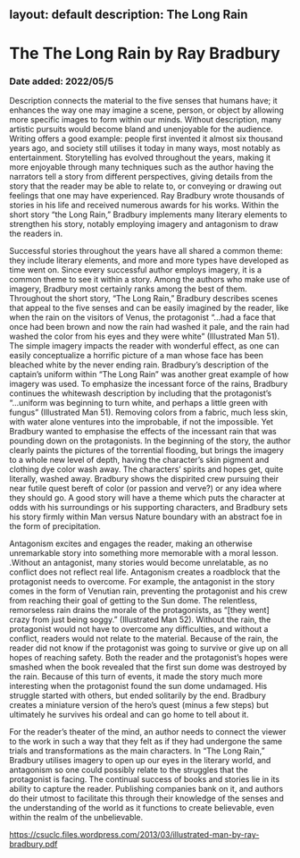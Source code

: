 layout: default
description: The Long Rain
---
# The The Long Rain by Ray Bradbury
### Date added: 2022/05/5
Description connects the material to the five senses that humans have; it enhances the way one may imagine a scene, person, or object by allowing more specific images to form within our minds. Without description, many artistic pursuits would become bland and unenjoyable for the audience. Writing offers a good example: people first invented it almost six thousand years ago, and society still utilises it today in many ways, most notably as entertainment. Storytelling has evolved throughout the years, making it more enjoyable through many techniques such as the author having the narrators tell a story from different perspectives, giving details from the story that the reader may be able to relate to, or conveying or drawing out feelings that one may have experienced. Ray Bradbury wrote thousands of stories in his life and received numerous awards for his works. Within the short story “the Long Rain,” Bradbury implements many literary elements to strengthen his story, notably employing imagery and antagonism to draw the readers in.

Successful stories throughout the years have all shared a common theme: they include literary elements, and more and more types have developed as time went on. Since every successful author employs imagery, it is a common theme to see it within a story. Among the authors who make use of imagery, Bradbury most certainly ranks among the best of them. Throughout the short story, “The Long Rain,” Bradbury describes scenes that appeal to the five senses and can be easily imagined by the reader, like when the rain on the visitors of Venus, the protagonist “...had a face that once had been brown and now the rain had washed it pale, and the rain had washed the color from his eyes and they were white” (Illustrated Man 51). The simple imagery impacts the reader with wonderful effect, as one can easily conceptualize a horrific picture of a man whose face has been bleached white by the never ending rain. Bradbury’s description of the captain’s uniform within “The Long Rain” was another great example of how imagery was used. To emphasize the incessant force of the rains, Bradbury continues the whitewash description by including that the protagonist’s “...uniform was beginning to turn white, and perhaps a little green with fungus” (Illustrated Man 51). Removing colors from a fabric, much less skin, with water alone ventures into the improbable, if not the impossible. Yet Bradbury wanted to emphasise the effects of the incessant rain that was pounding down on the protagonists. In the beginning of the story, the author clearly paints the pictures of the torrential flooding, but brings the imagery to a whole new level of depth, having the character’s skin pigment and clothing dye color wash away. The characters’ spirits and hopes get, quite literally, washed away. Bradbury shows the dispirited crew pursuing their near futile quest bereft of color (or passion and verve?) or any idea where they should go. A good story will have a theme which puts the character at odds with his surroundings or his supporting characters, and Bradbury sets his story firmly within Man versus Nature boundary with an abstract foe in the form of precipitation.

Antagonism excites and engages the reader, making an otherwise unremarkable story into something more memorable with a moral lesson.  .Without an antagonist, many stories would become unrelatable, as no conflict does not reflect real life. Antagonism creates a roadblock that the protagonist needs to overcome. For example, the antagonist in the story comes in the form of Venutian rain, preventing the protagonist and his crew from reaching their goal of getting to the Sun dome. The relentless, remorseless rain drains the morale of the protagonists, as “[they went] crazy from just being soggy.” (Illustrated Man 52). Without the rain, the protagonist would not have to overcome any difficulties, and without a conflict, readers would not relate to the material. Because of the rain, the reader did not know if the protagonist was going to survive or give up on all hopes of reaching safety. Both the reader and the protagonist’s hopes were smashed when the book revealed that the first sun dome was destroyed by the rain. Because of this turn of events, it made the story much more interesting when the protagonist found the sun dome undamaged. His struggle started with others, but ended solitarily by the end. Bradbury creates a miniature version of the hero’s quest (minus a few steps) but ultimately he survives his ordeal and can go home to tell about it. 

For the reader’s theater of the mind, an author needs to connect the viewer to the work in such a way that they felt as if they had undergone the same trials and transformations as the main characters. In “The Long Rain,” Bradbury utilises imagery to open up our eyes in the literary world, and antagonism so one could possibly relate to the struggles that the protagonist is facing. The continual success of books and stories lie in its ability to capture the reader. Publishing companies bank on it, and authors do their utmost to facilitate this through their knowledge of the senses and the understanding of the world as it functions to create believable, even within the realm of the unbelievable. 

https://csuclc.files.wordpress.com/2013/03/illustrated-man-by-ray-bradbury.pdf